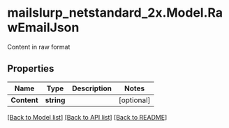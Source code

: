 # mailslurp_netstandard_2x.Model.RawEmailJson
Content in raw format

## Properties

Name | Type | Description | Notes
------------ | ------------- | ------------- | -------------
**Content** | **string** |  | [optional] 

[[Back to Model list]](../README#documentation-for-models) [[Back to API list]](../README#documentation-for-api-endpoints) [[Back to README]](../README)

